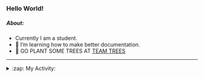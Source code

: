 ### Hello World!

##### About:
- Currently I am a student.
- 🌱 I’m learning how to make better documentation.
- 🌱 GO PLANT SOME TREES AT [TEAM TREES](https://teamtrees.org/)

---
<details>
  <summary>:zap: My Activity:</summary>
  
<!--START_SECTION:waka-->
![Code Time](http://img.shields.io/badge/Code%20Time-1%2C131%20hrs%2043%20mins-blue)

**I'm a Night 🦉** 

```text
🌞 Morning                1179 commits        ██░░░░░░░░░░░░░░░░░░░░░░░   08.48 % 
🌆 Daytime                5134 commits        █████████░░░░░░░░░░░░░░░░   36.92 % 
🌃 Evening                3978 commits        ███████░░░░░░░░░░░░░░░░░░   28.60 % 
🌙 Night                  3616 commits        ██████░░░░░░░░░░░░░░░░░░░   26.00 % 
```
📅 **I'm Most Productive on Wednesday** 

```text
Monday                   2159 commits        ████░░░░░░░░░░░░░░░░░░░░░   15.52 % 
Tuesday                  1735 commits        ███░░░░░░░░░░░░░░░░░░░░░░   12.48 % 
Wednesday                3263 commits        ██████░░░░░░░░░░░░░░░░░░░   23.46 % 
Thursday                 1617 commits        ███░░░░░░░░░░░░░░░░░░░░░░   11.63 % 
Friday                   1341 commits        ██░░░░░░░░░░░░░░░░░░░░░░░   09.64 % 
Saturday                 1270 commits        ██░░░░░░░░░░░░░░░░░░░░░░░   09.13 % 
Sunday                   2522 commits        █████░░░░░░░░░░░░░░░░░░░░   18.13 % 
```


📊 **This Week I Spent My Time On** 

```text
🔥 Editors: 
VS Code                  6 hrs 32 mins       █████████████████████████   100.00 % 

🐱‍💻 Projects: 
praise                   4 hrs 43 mins       ██████████████████░░░░░░░   72.19 % 
discord-bot              1 hr 49 mins        ███████░░░░░░░░░░░░░░░░░░   27.81 % 
```


 Last Updated on 29/05/2023 09:08:47 UTC
<!--END_SECTION:waka-->
</details>
